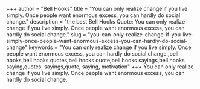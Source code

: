 +++
author = "Bell Hooks"
title = "You can only realize change if you live simply. Once people want enormous excess, you can hardly do social change."
description = "the best Bell Hooks Quote: You can only realize change if you live simply. Once people want enormous excess, you can hardly do social change."
slug = "you-can-only-realize-change-if-you-live-simply-once-people-want-enormous-excess-you-can-hardly-do-social-change"
keywords = "You can only realize change if you live simply. Once people want enormous excess, you can hardly do social change.,bell hooks,bell hooks quotes,bell hooks quote,bell hooks sayings,bell hooks saying,quotes, sayings,quote, saying, motivation"
+++
You can only realize change if you live simply. Once people want enormous excess, you can hardly do social change.
